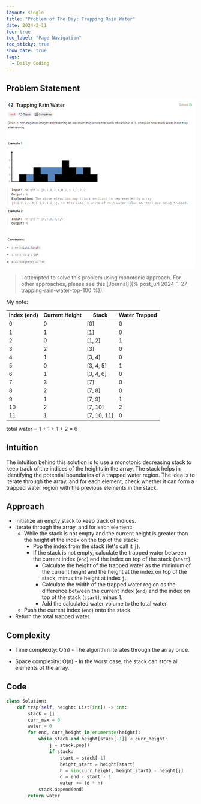 ```yaml
---
layout: single
title: "Problem of The Day: Trapping Rain Water"
date: 2024-2-11
toc: true
toc_label: "Page Navigation"
toc_sticky: true
show_date: true
tags:
  - Daily Coding
---
```


## Problem Statement

![problem-42](/assets/images/2024-02-11_23-31-10-problem-42-review.png)

> I attempted to solve this problem using monotonic approach. For other approaches, please see this [Journal]({% post_url 2024-1-27-trapping-rain-water-top-100 %}).

My note:

| Index (end) | Current Height | Stack       | Water Trapped |
| ----------- | -------------- | ----------- | ------------- |
| 0           | 0              | [0]         | 0             |
| 1           | 1              | [1]         | 0             |
| 2           | 0              | [1, 2]      | 1             |
| 3           | 2              | [3]         | 0             |
| 4           | 1              | [3, 4]      | 0             |
| 5           | 0              | [3, 4, 5]   | 1             |
| 6           | 1              | [3, 4, 6]   | 0             |
| 7           | 3              | [7]         | 0             |
| 8           | 2              | [7, 8]      | 0             |
| 9           | 1              | [7, 9]      | 1             |
| 10          | 2              | [7, 10]     | 2             |
| 11          | 1              | [7, 10, 11] | 0             |

total water = 1 + 1 + 1 + 2 = 6

## Intuition

The intuition behind this solution is to use a monotonic decreasing stack to keep track of the indices of the heights in the array. The stack helps in identifying the potential boundaries of a trapped water region. The idea is to iterate through the array, and for each element, check whether it can form a trapped water region with the previous elements in the stack.

## Approach

- Initialize an empty stack to keep track of indices.
- Iterate through the array, and for each element:
  - While the stack is not empty and the current height is greater than the height at the index on the top of the stack:
    - Pop the index from the stack (let's call it `j`).
    - If the stack is not empty, calculate the trapped water between the current index (`end`) and the index on top of the stack (`start`).
      - Calculate the height of the trapped water as the minimum of the current height and the height at the index on top of the stack, minus the height at index `j`.
      - Calculate the width of the trapped water region as the difference between the current index (`end`) and the index on top of the stack (`start`), minus 1.
      - Add the calculated water volume to the total water.
  - Push the current index (`end`) onto the stack.
- Return the total trapped water.

## Complexity

- Time complexity:
  O(n) - The algorithm iterates through the array once.

- Space complexity:
  O(n) - In the worst case, the stack can store all elements of the array.

## Code

```python
class Solution:
    def trap(self, height: List[int]) -> int:
        stack = []
        curr_max = 0
        water = 0
        for end, curr_height in enumerate(height):
            while stack and height[stack[-1]] < curr_height:
                j = stack.pop()
                if stack:
                    start = stack[-1]
                    height_start = height[start]
                    h = min(curr_height, height_start) - height[j]
                    d = end - start - 1
                    water += (d * h)
            stack.append(end)
        return water
```
